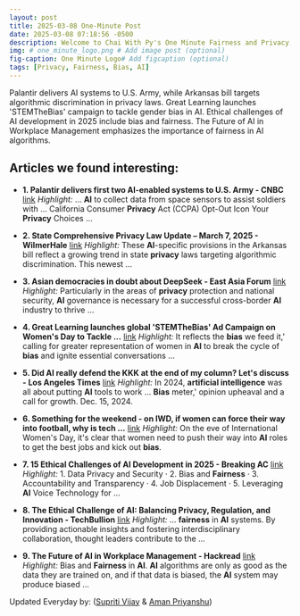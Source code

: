 ```yaml
---
layout: post
title: 2025-03-08 One-Minute Post
date: 2025-03-08 07:18:56 -0500
description: Welcome to Chai With Py's One Minute Fairness and Privacy, which aims to provide you the current happenings in the world of Fairness, Privacy, and AI.
img: # one_minute_logo.png # Add image post (optional)
fig-caption: One Minute Logo# Add figcaption (optional)
tags: [Privacy, Fairness, Bias, AI]
---
```


Palantir delivers AI systems to U.S. Army, while Arkansas bill targets algorithmic discrimination in privacy laws. Great Learning launches 'STEMTheBias' campaign to tackle gender bias in AI. Ethical challenges of AI development in 2025 include bias and fairness. The Future of AI in Workplace Management emphasizes the importance of fairness in AI algorithms.

## Articles we found interesting:

- **1. Palantir delivers first two <b>AI</b>-enabled systems to U.S. Army - CNBC** [link](https://www.cnbc.com/2025/03/07/palantir-delivers-first-two-ai-enabled-systems-to-us-army.html)
_Highlight:_ ... <b>AI</b> to collect data from space sensors to assist soldiers with ... California Consumer <b>Privacy</b> Act (CCPA) Opt-Out Icon Your <b>Privacy</b> Choices&nbsp;...

- **2. State Comprehensive <b>Privacy</b> Law Update – March 7, 2025 - WilmerHale** [link](https://www.wilmerhale.com/en/insights/blogs/wilmerhale-privacy-and-cybersecurity-law/20250307-state-comprehensive-privacy-law-update-march-7-2025)
_Highlight:_ These <b>AI</b>-specific provisions in the Arkansas bill reflect a growing trend in state <b>privacy</b> laws targeting algorithmic discrimination. This newest&nbsp;...

- **3. Asian democracies in doubt about DeepSeek - East Asia Forum** [link](https://eastasiaforum.org/2025/03/07/asian-democracies-in-doubt-about-deepseek/)
_Highlight:_ Particularly in the areas of <b>privacy</b> protection and national security, <b>AI</b> governance is necessary for a successful cross-border <b>AI</b> industry to thrive&nbsp;...

- **4. Great Learning launches global &#39;STEMTheBias&#39; Ad Campaign on Women&#39;s Day to Tackle ...** [link](https://www.passionateinmarketing.com/great-learning-launches-global-stemthebias-ad-campaign-on-womens-day-to-tackle-gender-bias-in-technology/)
_Highlight:_ It reflects the <b>bias</b> we feed it,&#39; calling for greater representation of women in <b>AI</b> to break the cycle of <b>bias</b> and ignite essential conversations&nbsp;...

- **5. Did <b>AI</b> really defend the KKK at the end of my column? Let&#39;s discuss - Los Angeles Times** [link](https://www.latimes.com/california/story/2025-03-07/la-times-insights-ai-controversy)
_Highlight:_ In 2024, <b>artificial intelligence</b> was all about putting <b>AI</b> tools to work ... <b>Bias</b> meter,&#39; opinion upheaval and a call for growth. Dec. 15, 2024.

- **6. Something for the weekend - on IWD, if women can force their way into football, why is tech ...** [link](https://diginomica.com/something-weekend-iwd-if-women-can-force-their-way-football-why-tech-such-problem)
_Highlight:_ On the eve of International Women&#39;s Day, it&#39;s clear that women need to push their way into <b>AI</b> roles to get the best jobs and kick out <b>bias</b>.

- **7. 15 Ethical Challenges of <b>AI</b> Development in 2025 - Breaking AC** [link](https://breakingac.com/news/2025/mar/07/15-ethical-challenges-of-ai-development-in-2025/)
_Highlight:_ 1. Data Privacy and Security &middot; 2. Bias and <b>Fairness</b> &middot; 3. Accountability and Transparency &middot; 4. Job Displacement &middot; 5. Leveraging <b>AI</b> Voice Technology for&nbsp;...

- **8. The Ethical Challenge of <b>AI</b>: Balancing Privacy, Regulation, and Innovation - TechBullion** [link](https://techbullion.com/the-ethical-challenge-of-ai-balancing-privacy-regulation-and-innovation/)
_Highlight:_ ... <b>fairness</b> in <b>AI</b> systems. By providing actionable insights and fostering interdisciplinary collaboration, thought leaders contribute to the&nbsp;...

- **9. The Future of <b>AI</b> in Workplace Management - Hackread** [link](https://hackread.com/the-future-of-ai-in-workplace-management/)
_Highlight:_ Bias and <b>Fairness</b> in <b>AI</b>. <b>AI</b> algorithms are only as good as the data they are trained on, and if that data is biased, the <b>AI</b> system may produce biased&nbsp;...


Updated Everyday by: (<a href="https://supritivijay.github.io/">Supriti Vijay</a> & <a href="https://amanpriyanshu.github.io/">Aman Priyanshu</a>)
